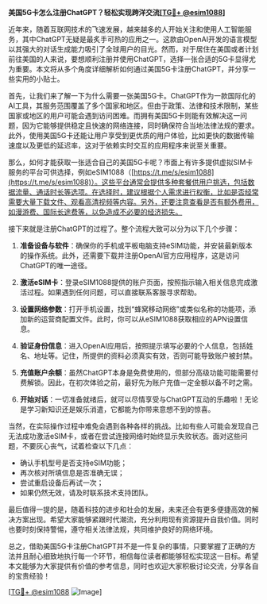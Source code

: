 **美国5G卡怎么注册ChatGPT？轻松实现跨洋交流[[TG💪+ @esim1088](https://t.me/s/esim1088)]**

近年来，随着互联网技术的飞速发展，越来越多的人开始关注和使用人工智能服务，其中ChatGPT无疑是最炙手可热的应用之一。这款由OpenAI开发的语言模型以其强大的对话生成能力吸引了全球用户的目光。然而，对于居住在美国或者计划前往美国的人来说，要想顺利注册并使用ChatGPT，选择一张合适的5G卡显得尤为重要。本文将从多个角度详细解析如何通过美国5G卡注册ChatGPT，并分享一些实用的小贴士。

首先，让我们来了解一下为什么需要一张美国5G卡。ChatGPT作为一款国际化的AI工具，其服务范围覆盖了多个国家和地区。但由于政策、法律和技术限制，某些国家或地区的用户可能会遇到访问困难。而拥有美国5G卡则能有效解决这一问题，因为它能够提供稳定且快速的网络连接，同时确保符合当地法律法规的要求。此外，使用美国5G卡还能让用户享受到更优质的用户体验，比如更快的数据传输速度以及更低的延迟率，这对于依赖实时交互的应用程序来说至关重要。

那么，如何才能获取一张适合自己的美国5G卡呢？市面上有许多提供虚拟SIM卡服务的平台可供选择，例如eSIM1088（[https://t.me/s/esim1088](https://t.me/s/esim1088)）。这些平台通常会提供多种套餐供用户挑选，包括数据流量、通话时长等选项。在选择时，建议根据个人需求进行权衡，比如是否经常需要大量下载文件、观看高清视频等内容。另外，还要注意查看是否有额外费用，如漫游费、国际长途费等，以免造成不必要的经济损失。

接下来就是注册ChatGPT的过程了。整个流程大致可以分为以下几个步骤：

1. **准备设备与软件**：确保你的手机或平板电脑支持eSIM功能，并安装最新版本的操作系统。此外，还需要下载并注册OpenAI官方应用程序，这是访问ChatGPT的唯一途径。

2. **激活eSIM卡**：登录eSIM1088提供的账户页面，按照指示输入相关信息完成激活过程。如果遇到任何问题，可以直接联系客服寻求帮助。

3. **设置网络参数**：打开手机设置，找到“蜂窝移动网络”或类似名称的功能项，添加新的运营商配置文件。此时，你可以从eSIM1088获取相应的APN设置信息。

4. **验证身份信息**：进入OpenAI应用后，按照提示填写必要的个人信息，包括姓名、地址等。记住，所提供的资料必须真实有效，否则可能导致账户被封禁。

5. **充值账户余额**：虽然ChatGPT本身是免费使用的，但部分高级功能可能需要付费解锁。因此，在初次体验之前，最好先为账户充值一定金额以备不时之需。

6. **开始对话**：一切准备就绪后，就可以尽情享受与ChatGPT互动的乐趣啦！无论是学习新知识还是娱乐消遣，它都能为你带来意想不到的惊喜。

当然，在实际操作过程中难免会遇到各种各样的挑战。比如有些人可能会发现自己无法成功激活eSIM卡，或者在尝试连接网络时始终显示失败状态。面对这些问题，不要灰心丧气，试着检查以下几点：

- 确认手机型号是否支持eSIM功能；
- 再次核对所填信息是否准确无误；
- 尝试重启设备后再试一次；
- 如果仍然无效，请及时联系技术支持团队。

最后值得一提的是，随着科技的进步和社会的发展，未来还会有更多便捷高效的解决方案出现。希望大家能够紧跟时代潮流，充分利用现有资源提升自我价值。同时也要时刻保持警惕，遵守相关法律法规，共同维护良好的网络环境。

总之，借助美国5G卡注册ChatGPT并不是一件复杂的事情，只要掌握了正确的方法并且耐心细致地执行每一个环节，相信每位读者都能够轻松实现这一目标。希望本文能够为大家提供有价值的参考信息，同时也欢迎大家积极讨论交流，分享各自的宝贵经验！

[[TG💪+ @esim1088](https://t.me/s/esim1088) ![Image](https://i.postimg.cc/4NQfJmqS/Snipaste-2025-05-13-00-14-12.png)]